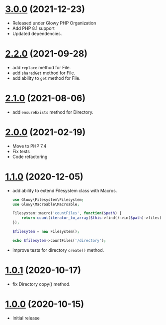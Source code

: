 <a name="3.0.0"></a>
# [3.0.0](https://github.com/glowyphp/filesystem) (2021-12-23)
* Released under Glowy PHP Organization
* Add PHP 8.1 support
* Updated dependencies.

<a name="2.2.0"></a>
# [2.2.0](https://github.com/glowyphp/filesystem) (2021-09-28)
* add `replace` method for File.
* add `sharedGet` method for File.
* add ability to `get` method for File.

<a name="2.1.0"></a>
# [2.1.0](https://github.com/glowyphp/filesystem) (2021-08-06)
* add `ensureExists` method for Directory.

<a name="2.0.0"></a>
# [2.0.0](https://github.com/glowyphp/filesystem) (2021-02-19)
* Move to PHP 7.4
* Fix tests
* Code refactoring

<a name="1.1.0"></a>
# [1.1.0](https://github.com/glowyphp/filesystem) (2020-12-05)
* add ability to extend Filesystem class with Macros.

    ```php
    use Glowy\Filesystem\Filesystem;
    use Glowy\Macroable\Macroable;

    Filesystem::macro('countFiles', function($path) {
        return count(iterator_to_array($this->find()->in($path)->files(), false));
    });

    $filesytem = new Filesystem();

    echo $filesytem->countFiles('/directory');
    ```
* improve tests for directory `create()` method.

<a name="1.0.1"></a>
# [1.0.1](https://github.com/glowyphp/filesystem) (2020-10-17)
* fix Directory copy() method.

<a name="1.0.0"></a>
# [1.0.0](https://github.com/glowyphp/filesystem) (2020-10-15)
* Initial release
